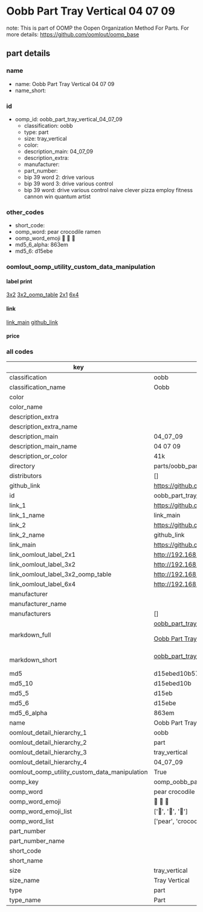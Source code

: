 # Oobb Part Tray Vertical 04 07 09  

note: This is part of OOMP the Oopen Organization Method For Parts. For more details: https://github.com/oomlout/oomp_base

##  part details





### name
* name: Oobb Part Tray Vertical 04 07 09
* name_short: 
### id
* oomp_id: oobb_part_tray_vertical_04_07_09
  * classification: oobb
  * type: part
  * size: tray_vertical
  * color: 
  * description_main: 04_07_09
  * description_extra: 
  * manufacturer: 
  * part_number: 
  * bip 39 word 2: drive various
  * bip 39 word 3: drive various control
  * bip 39 word: drive various control naive clever pizza employ fitness cannon win quantum artist

### other_codes
* short_code: 
* oomp_word: pear crocodile ramen
* oomp_word_emoji :pear: :crocodile: :ramen:
* md5_6_alpha: 863em
* md5_6: d15ebe






### oomlout_oomp_utility_custom_data_manipulation
#### label print
[3x2](http://192.168.1.245:1112/?label=oomp%20863em)
[3x2_oomp_table](http://192.168.1.107:1112/?label=oomp%20863em)
[2x1](http://192.168.1.242:1112/?label=oomp%20863em)
[6x4](http://192.168.1.55:1112/?label=oomp%20863em)    

#### link

[link_main](https://github.com/oomlout/oomlout_oomp_current_version_messy/tree/main/parts/oobb_part_tray_vertical_04_07_09) [github_link](https://github.com/oomlout/oomlout_oomp_part_src/tree/main/parts/oobb_part_tray_vertical_04_07_09)                             

#### price







### all codes 
| key | value |  
| --- | --- |  
| classification | oobb |  
| classification_name | Oobb |  
| color |  |  
| color_name |  |  
| description_extra |  |  
| description_extra_name |  |  
| description_main | 04_07_09 |  
| description_main_name | 04 07 09 |  
| description_or_color | 41k |  
| directory | parts/oobb_part_tray_vertical_04_07_09 |  
| distributors | [] |  
| github_link | https://github.com/oomlout/oomlout_oomp_part_src/tree/main/parts/oobb_part_tray_vertical_04_07_09 |  
| id | oobb_part_tray_vertical_04_07_09 |  
| link_1 | https://github.com/oomlout/oomlout_oomp_current_version_messy/tree/main/parts/oobb_part_tray_vertical_04_07_09 |  
| link_1_name | link_main |  
| link_2 | https://github.com/oomlout/oomlout_oomp_part_src/tree/main/parts/oobb_part_tray_vertical_04_07_09 |  
| link_2_name | github_link |  
| link_main | https://github.com/oomlout/oomlout_oomp_current_version_messy/tree/main/parts/oobb_part_tray_vertical_04_07_09 |  
| link_oomlout_label_2x1 | http://192.168.1.242:1112/?label=oomp%20863em |  
| link_oomlout_label_3x2 | http://192.168.1.245:1112/?label=oomp%20863em |  
| link_oomlout_label_3x2_oomp_table | http://192.168.1.107:1112/?label=oomp%20863em |  
| link_oomlout_label_6x4 | http://192.168.1.55:1112/?label=oomp%20863em |  
| manufacturer |  |  
| manufacturer_name |  |  
| manufacturers | [] |  
| markdown_full | [oobb_part_tray_vertical_04_07_09](https://github.com/oomlout/oomlout_oomp_current_version_messy/tree/main/parts/oobb_part_tray_vertical_04_07_09)<br>[](https://github.com/oomlout/oomlout_oomp_current_version_messy/tree/main/parts/oobb_part_tray_vertical_04_07_09)<br>[Oobb Part Tray Vertical 04 07 09](https://github.com/oomlout/oomlout_oomp_current_version_messy/tree/main/parts/oobb_part_tray_vertical_04_07_09)<br><br> |  
| markdown_short | [oobb_part_tray_vertical_04_07_09](https://github.com/oomlout/oomlout_oomp_current_version_messy/tree/main/parts/oobb_part_tray_vertical_04_07_09)<br><br> |  
| md5 | d15ebed10b57e91e9695492a5efc621a |  
| md5_10 | d15ebed10b |  
| md5_5 | d15eb |  
| md5_6 | d15ebe |  
| md5_6_alpha | 863em |  
| name | Oobb Part Tray Vertical 04 07 09 |  
| oomlout_detail_hierarchy_1 | oobb |  
| oomlout_detail_hierarchy_2 | part |  
| oomlout_detail_hierarchy_3 | tray_vertical |  
| oomlout_detail_hierarchy_4 | 04_07_09 |  
| oomlout_oomp_utility_custom_data_manipulation | True |  
| oomp_key | oomp_oobb_part_tray_vertical_04_07_09 |  
| oomp_word | pear crocodile ramen |  
| oomp_word_emoji | :pear: :crocodile: :ramen: |  
| oomp_word_emoji_list | [':pear:', ':crocodile:', ':ramen:'] |  
| oomp_word_list | ['pear', 'crocodile', 'ramen'] |  
| part_number |  |  
| part_number_name |  |  
| short_code |  |  
| short_name |  |  
| size | tray_vertical |  
| size_name | Tray Vertical |  
| type | part |  
| type_name | Part |  

